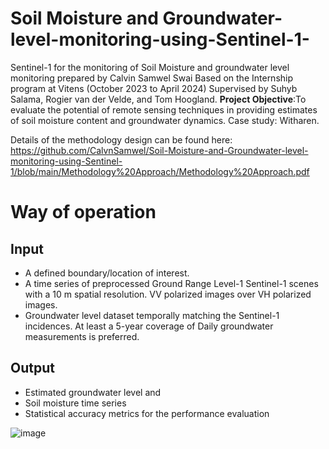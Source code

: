 # Soil Moisture and Groundwater-level-monitoring-using-Sentinel-1-

Sentinel-1 for the monitoring of Soil Moisture and groundwater level monitoring prepared by Calvin Samwel Swai Based on the Internship program at Vitens (October 2023 to April 2024) Supervised by Suhyb Salama, Rogier van der Velde, and Tom Hoogland. 
**Project Objective**:To evaluate the potential of remote sensing techniques in providing estimates of soil moisture content and groundwater dynamics. 
Case study: Witharen.
 
Details of the methodology design can be found here: https://github.com/CalvnSamwel/Soil-Moisture-and-Groundwater-level-monitoring-using-Sentinel-1/blob/main/Methodology%20Approach/Methodology%20Approach.pdf

# Way of operation

## Input

* A defined boundary/location of interest. 
* A time series of preprocessed Ground Range Level-1 Sentinel-1 scenes with a 10 m spatial resolution. VV polarized images over VH polarized images.
* Groundwater level dataset temporally matching the Sentinel-1 incidences. At least a 5-year coverage of Daily groundwater measurements is preferred.

## Output
* Estimated groundwater level and
* Soil moisture time series
* Statistical accuracy metrics for the performance evaluation

![image](https://github.com/user-attachments/assets/8ed8287c-55f1-4c1f-b043-c7b23adf120f)
